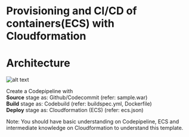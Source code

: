# Provisioning and CI/CD of containers(ECS) with Cloudformation
# Architecture
![alt text](https://raw.githubusercontent.com/serush46/ECSwithCFN/master/arch.png)

Create a Codepipeline with                  
**Source** stage as: Github/Codecommit (refer: sample.war)                
**Build** stage as: Codebuild (refer: buildspec.yml, Dockerfile)                    
**Deploy** stage as: Cloudformation (ECS) (refer: ecs.json)                   



Note: You should have basic understanding on Codepipeline, ECS and intermediate knowledge on Cloudformation to understand this template.
